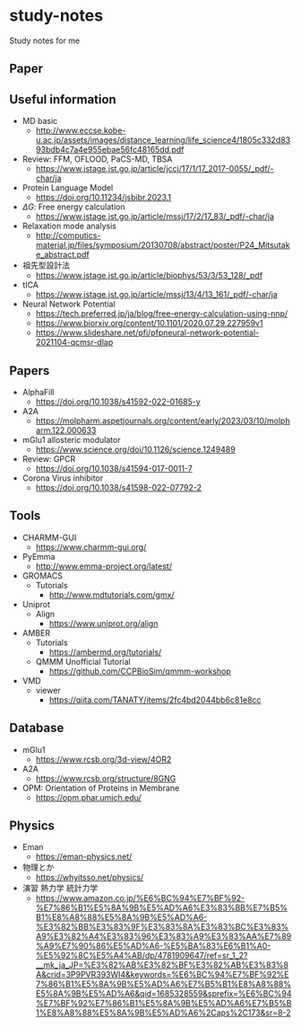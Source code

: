 # study-notes
Study notes for me

## Paper



## Useful information
- MD basic
  - http://www.eccse.kobe-u.ac.jp/assets/images/distance_learning/life_science4/1805c332d8393bdb4c7a4e955ebae56fc48165dd.pdf
- Review: FFM, OFLOOD, PaCS-MD, TBSA
  - https://www.jstage.jst.go.jp/article/jccj/17/1/17_2017-0055/_pdf/-char/ja 
- Protein Language Model
  - https://doi.org/10.11234/jsbibr.2023.1
-  $\Delta G$: Free energy calculation
   -  https://www.jstage.jst.go.jp/article/mssj/17/2/17_83/_pdf/-char/ja
- Relaxation mode analysis
  - http://computics-material.jp/files/symposium/20130708/abstract/poster/P24_Mitsutake_abstract.pdf
- 祖先型設計法
  - https://www.jstage.jst.go.jp/article/biophys/53/3/53_128/_pdf
- tICA
  - https://www.jstage.jst.go.jp/article/mssj/13/4/13_161/_pdf/-char/ja
- Neural Network Potential
  - https://tech.preferred.jp/ja/blog/free-energy-calculation-using-nnp/
  - https://www.biorxiv.org/content/10.1101/2020.07.29.227959v1
  - https://www.slideshare.net/pfi/pfpneural-network-potential-2021104-qcmsr-dlap



## Papers
- AlphaFill
  - https://doi.org/10.1038/s41592-022-01685-y
- A2A
  - https://molpharm.aspetjournals.org/content/early/2023/03/10/molpharm.122.000633
- mGlu1 allosteric modulator
  - https://www.science.org/doi/10.1126/science.1249489
- Review: GPCR
  - https://doi.org/10.1038/s41594-017-0011-7
- Corona Virus inhibitor
  - https://doi.org/10.1038/s41598-022-07792-2



## Tools
- CHARMM-GUI
  - https://www.charmm-gui.org/
- PyEmma
  - http://www.emma-project.org/latest/
- GROMACS
  - Tutorials
    - http://www.mdtutorials.com/gmx/
- Uniprot
  - Align
    - https://www.uniprot.org/align
- AMBER
  - Tutorials
    - https://ambermd.org/tutorials/
  - QMMM Unofficial Tutorial
    - https://github.com/CCPBioSim/qmmm-workshop
- VMD
  - viewer
    - https://qiita.com/TANATY/items/2fc4bd2044bb6c81e8cc


## Database
- mGlu1
  - https://www.rcsb.org/3d-view/4OR2
- A2A
  - https://www.rcsb.org/structure/8GNG
- OPM: Orientation of Proteins in Membrane
  - https://opm.phar.umich.edu/


## Physics
- Eman
  - https://eman-physics.net/
- 物理とか
  - https://whyitsso.net/physics/
- 演習 熱力学 統計力学
  - https://www.amazon.co.jp/%E6%BC%94%E7%BF%92-%E7%86%B1%E5%8A%9B%E5%AD%A6%E3%83%BB%E7%B5%B1%E8%A8%88%E5%8A%9B%E5%AD%A6-%E3%82%BB%E3%83%9F%E3%83%8A%E3%83%BC%E3%83%A9%E3%82%A4%E3%83%96%E3%83%A9%E3%83%AA%E7%89%A9%E7%90%86%E5%AD%A6-%E5%BA%83%E6%B1%A0-%E5%92%8C%E5%A4%AB/dp/4781909647/ref=sr_1_2?__mk_ja_JP=%E3%82%AB%E3%82%BF%E3%82%AB%E3%83%8A&crid=3P9PVR393WI4&keywords=%E6%BC%94%E7%BF%92%E7%86%B1%E5%8A%9B%E5%AD%A6%E7%B5%B1%E8%A8%88%E5%8A%9B%E5%AD%A6&qid=1685328559&sprefix=%E6%BC%94%E7%BF%92%E7%86%B1%E5%8A%9B%E5%AD%A6%E7%B5%B1%E8%A8%88%E5%8A%9B%E5%AD%A6%2Caps%2C173&sr=8-2
